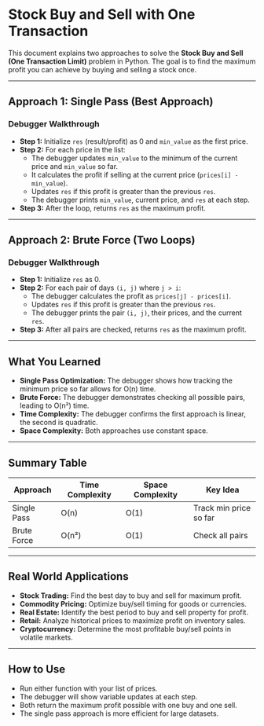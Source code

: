 # Stock Buy and Sell with One Transaction

This document explains two approaches to solve the **Stock Buy and Sell (One Transaction Limit)** problem in Python. The goal is to find the maximum profit you can achieve by buying and selling a stock once.

---

## Approach 1: Single Pass (Best Approach)

### Debugger Walkthrough

- **Step 1:** Initialize `res` (result/profit) as 0 and `min_value` as the first price.
- **Step 2:** For each price in the list:
    - The debugger updates `min_value` to the minimum of the current price and `min_value` so far.
    - It calculates the profit if selling at the current price (`prices[i] - min_value`).
    - Updates `res` if this profit is greater than the previous `res`.
    - The debugger prints `min_value`, current price, and `res` at each step.
- **Step 3:** After the loop, returns `res` as the maximum profit.

---

## Approach 2: Brute Force (Two Loops)

### Debugger Walkthrough

- **Step 1:** Initialize `res` as 0.
- **Step 2:** For each pair of days `(i, j)` where `j > i`:
    - The debugger calculates the profit as `prices[j] - prices[i]`.
    - Updates `res` if this profit is greater than the previous `res`.
    - The debugger prints the pair `(i, j)`, their prices, and the current `res`.
- **Step 3:** After all pairs are checked, returns `res` as the maximum profit.

---

## What You Learned

- **Single Pass Optimization:** The debugger shows how tracking the minimum price so far allows for O(n) time.
- **Brute Force:** The debugger demonstrates checking all possible pairs, leading to O(n²) time.
- **Time Complexity:** The debugger confirms the first approach is linear, the second is quadratic.
- **Space Complexity:** Both approaches use constant space.

---

## Summary Table

| Approach     | Time Complexity | Space Complexity | Key Idea                |
| ------------ | -------------- | ---------------- | ----------------------- |
| Single Pass  | O(n)           | O(1)             | Track min price so far  |
| Brute Force  | O(n²)          | O(1)             | Check all pairs         |

---

## Real World Applications

- **Stock Trading:** Find the best day to buy and sell for maximum profit.
- **Commodity Pricing:** Optimize buy/sell timing for goods or currencies.
- **Real Estate:** Identify the best period to buy and sell property for profit.
- **Retail:** Analyze historical prices to maximize profit on inventory sales.
- **Cryptocurrency:** Determine the most profitable buy/sell points in volatile markets.

---

## How to Use

- Run either function with your list of prices.
- The debugger will show variable updates at each step.
- Both return the maximum profit possible with one buy and one sell.
- The single pass approach is more efficient for large datasets.
